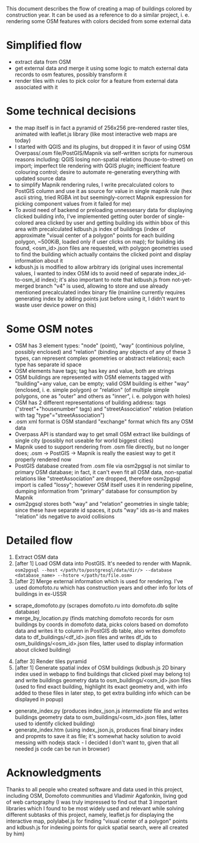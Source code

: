 This document describes the flow of creating a map of buildings colored by construction year. It can be used as a reference to do a similar project, i. e. rendering some OSM features with colors decided from some external data

# Simplified flow
- extract data from OSM
- get external data and merge it using some logic to match external data records to osm features, possibly transform it
- render tiles with rules to pick color for a feature from external data associated with it

# Some technical decisions
- the map itself is in fact a pyramid of 256x256 pre-rendered raster tiles, animated with leaflet.js library (like most interactive web maps are today)
- I started with QGIS and its plugins, but dropped it in favor of using OSM Overpass/.osm file/PostGIS/Mapnik via self-written scripts for numerous reasons including: QGIS losing non-spatial relations (house-to-street) on import; imperfect tile rendering with QGIS plugin; inefficient feature colouring control; desire to automate re-generating everything with updated source data
- to simplify Mapnik rendering rules, I write precalculated colors to PostGIS column and use it as source for value in single mapnik rule (hex ascii string, tried RGBA int but seemingly-correct Mapnik expression for picking component values from it failed for me)
- To avoid need of backend or preloading unnessesary data for displaying clicked building info, I've implemented getting outer border of single-colored area clicked by user and getting building ids within bbox of this area with precalculated kdbush.js index of buildings (index of approximate "visual center of a polygon" points for each building polygon, ~500KiB, loaded only if user clicks on map); for building ids found, <osm_id>.json files are requested, with polygon geometries used to find the building which actually contains the clicked point and display information about it
- kdbush.js is modified to allow arbitrary ids (original uses incremental values, I wanted to index OSM ids to avoid need of separate index_id-to-osm_id index); it's also important to note that kdbush.js from not-yet-merged branch "v4" is used, allowing to store and use already mentioned precalculated index binary file (mainline currently requires generating index by adding points just before using it, I didn't want to waste user device power on this)

# Some OSM notes
- OSM has 3 element types: "node" (point), "way" (continious polyline, possibly enclosed) and "relation" (binding any objects of any of these 3 types, can represent complex geometries or abstract relations); each type has separate id space
- OSM elements have tags; tag has key and value, both are strings
- OSM buildings are represented with OSM elements tagged with "building"=any value, can be empty; valid OSM building is either "way" (enclosed, i. e. simple polygon) or "relation" (of multiple simple polygons, one as "outer" and others as "inner", i. e. polygon with holes)
- OSM has 2 different representations of building address: tags ("street"+"housenumber" tags) and "streetAssociation" relation (relation with tag "type"="streetAssociation")
- .osm xml format is OSM standard "exchange" format which fits any OSM data
- Overpass API is standard way to get small OSM extract like buildings of single city (possibly not useable for world biggest cities)
- Mapnik used to support rendering from .osm file directly, but no longer does; .osm -> PostGIS -> Mapnik is really the easiest way to get it properly rendered now
- PostGIS database created from .osm file via osm2pgsql is not similar to primary OSM database; in fact, it can't even fit all OSM data, non-spatial relations like "streetAssociation" are dropped, therefore osm2pgsql import is called "lossy"; however OSM itself uses it in rendering pipeline, dumping information from "primary" database for consumption by Mapnik
- osm2pgsql stores both "way" and "relation" geometries in single table; since these have separate id spaces, it puts "way" ids as-is and makes "relation" ids negative to avoid collisions

# Detailed flow
1. Extract OSM data
2. [after 1] Load OSM data into PostGIS. It's needed to render with Mapnik.
 `osm2pgsql --host </path/to/postgresql/data/dir/> --database <database_name> --hstore </path/to/file.osm>`
3. [after 2] Merge external information which is used for rendering. I've used domofoto.ru which has construction years and other info for lots of buildings in ex-USSR
 - scrape_domofoto.py (scrapes domofoto.ru into domofoto.db sqlite database)
 - merge_by_location.py (finds matching domofoto records for osm buildings by coords in domofoto data, picks colors based on domofoto data and writes it to column in PostGIS db table, also writes domofoto data to df_buildings/<df_id>.json files and writes df_ids to osm_buildings/<osm_id>.json files, latter used to display information about clicked building)
4. [after 3] Render tiles pyramid
5. [after 1] Generate spatial index of OSM buildings (kdbush.js 2D binary index used in webapp to find buildings that clicked pixel may belong to) and write buildings geometry data to osm_buildings/<osm_id>.json files (used to find exact building, highlight its exact geometry and, with info added to these files in later step, to get extra building info which can be displayed in popup)
 - generate_index.py (produces index_json.js _intermediate_ file and writes buildings geometry data to osm_buildings/<osm_id>.json files, latter used to identify clicked building)
 - generate_index.htm (using index_json.js, produces final binary index and propmts to save it as file; it's somewhat hacky solution to avoid messing with nodejs stack - I decided I don't want to, given that all needed js code can be run in browser)

# Acknowledgments
Thanks to all people who created software and data used in this project, including OSM, Domofoto communities and Vladimir Agafonkin, living god of web cartography (I was truly impressed to find out that 3 important libraries which I found to be most widely used and relevant while solving different subtasks of this project, namely, leaflet.js for displaying the interactive map, polylabel.js for finding "visual center of a polygon" points and kdbush.js for indexing points for quick spatial search, were all created by him)
